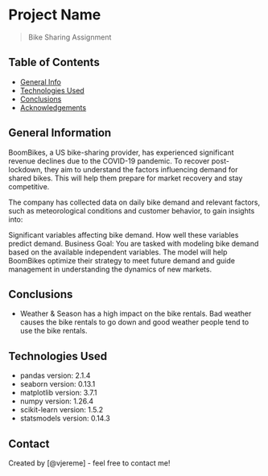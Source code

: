 # Project Name
> Bike Sharing Assignment

## Table of Contents
* [General Info](#general-information)
* [Technologies Used](#technologies-used)
* [Conclusions](#conclusions)
* [Acknowledgements](#acknowledgements)

## General Information
BoomBikes, a US bike-sharing provider, has experienced significant revenue declines due to the COVID-19 pandemic. To recover post-lockdown, they aim to understand the factors influencing demand for shared bikes. This will help them prepare for market recovery and stay competitive.

The company has collected data on daily bike demand and relevant factors, such as meteorological conditions and customer behavior, to gain insights into:

Significant variables affecting bike demand.
How well these variables predict demand.
Business Goal: You are tasked with modeling bike demand based on the available independent variables. The model will help BoomBikes optimize their strategy to meet future demand and guide management in understanding the dynamics of new markets.

## Conclusions
- Weather & Season has a high impact on the bike rentals. Bad weather causes the bike rentals to go down and good weather people tend to use the bike rentals.

## Technologies Used
- pandas version: 2.1.4
- seaborn version: 0.13.1
- matplotlib version: 3.7.1
- numpy version: 1.26.4
- scikit-learn version: 1.5.2
- statsmodels version: 0.14.3

## Contact
Created by [@vjereme] - feel free to contact me!